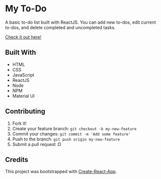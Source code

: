 # My To-Do

A basic to-do list built with ReactJS.  You can add new to-dos, edit current to-dos, and delete completed and uncompleted tasks.

[Check it out here!](https://slyty7.github.io/react-todo/)

## Built With

  * HTML
  * CSS
  * JavaScript
  * ReactJS
  * Node
  * NPM
  * Material UI

## Contributing

1. Fork it!
2. Create your feature branch: `git checkout -b my-new-feature`
3. Commit your changes: `git commit -m 'Add some feature'`
4. Push to the branch: `git push origin my-new-feature`
5. Submit a pull request :D

## Credits

This project was bootstrapped with [Create-React-App](https://github.com/facebookincubator/create-react-app).